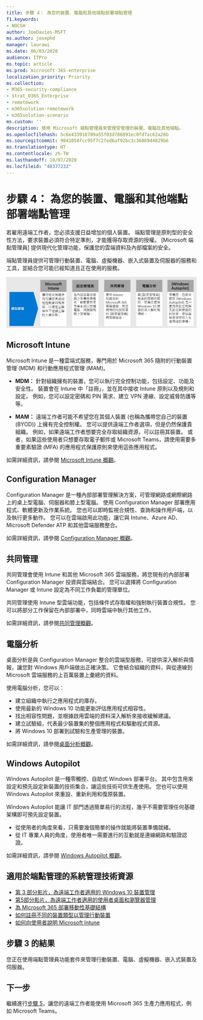 ```yaml
---
title: 步驟 4： 為您的裝置、電腦和其他端點部署端點管理
f1.keywords:
- NOCSH
author: JoeDavies-MSFT
ms.author: josephd
manager: laurawi
ms.date: 06/03/2020
audience: ITPro
ms.topic: article
ms.prod: microsoft-365-enterprise
localization_priority: Priority
ms.collection:
- M365-security-compliance
- Strat_O365_Enterprise
- remotework
- m365solution-remotework
- m365solution-scenario
ms.custom: ''
description: 使用 Microsoft 端點管理員來管理受管理的裝置、電腦及其他端點。
ms.openlocfilehash: 5c6e433918709a55f03d786891ec0fd7ac62a26b
ms.sourcegitcommit: 9841058fcc95f7c2fed6af92bc3c3686944829b6
ms.translationtype: HT
ms.contentlocale: zh-TW
ms.lasthandoff: 10/07/2020
ms.locfileid: "48377232"
---
```

# <a name="step-4-deploy-endpoint-management-for-your-devices-pcs-and-other-endpoints"></a>步驟 4： 為您的裝置、電腦和其他端點部署端點管理

若雇用遠端工作者，您必須支援日益增加的個人裝置。 端點管理是原則型的安全性方法，要求裝置必須符合特定準則，才能獲得存取資源的授權。 [Microsoft 端點管理員] 提供現代化管理功能，保護您的雲端資料及內部檔案的安全。 

端點管理員提供可管理行動裝置、電腦、虛擬機器、嵌入式裝置及伺服器的服務和工具，並結合您可能已經知道且正在使用的服務。

![端點管理元件](../media/empower-people-to-work-remotely/endpoint-managment-step-grid.png)

## <a name="microsoft-intune"></a>Microsoft Intune

Microsoft Intune 是一種雲端式服務，專門用於 Microsoft 365 隨附的行動裝置管理 (MDM) 和行動應用程式管理 (MAM)。 

- **MDM：** 針對組織擁有的裝置，您可以執行完全控制功能，包括設定、功能及安全性。 裝置會在 Intune 中「註冊」，並在其中接收 Intune 原則以及規則和設定。 例如，您可以設定密碼和 PIN 需求、建立 VPN 連線、設定威脅防護等等。

- **MAM：** 遠端工作者可能不希望您在其個人裝置 (也稱為攜帶您自己的裝置 (BYOD)) 上擁有完全控制權。 您可以提供遠端工作者選項，但是仍然保護貴組織。 例如，如果遠端工作者想要完全存取組織資源，可以註冊其裝置。 或者，如果這些使用者只想要存取電子郵件或 Microsoft Teams，請使用需要多重要素驗證 (MFA) 的應用程式保護原則來使用這些應用程式。

如需詳細資訊，請參閱 [Microsoft Intune 概觀](https://docs.microsoft.com/intune/fundamentals/what-is-intune)。

## <a name="configuration-manager"></a>Configuration Manager

Configuration Manager 是一種內部部署管理解決方案，可管理網路或網際網路上的桌上型電腦、伺服器和膝上型電腦。 使用 Configuration Manager 部署應用程式、軟體更新及作業系統。 您也可以即時監視合規性、查詢和操作用戶端，以及執行更多動作。 您可以在雲端啟用此功能，讓它與 Intune、Azure AD、Microsoft Defender ATP 和其他雲端服務整合。 

如需詳細資訊，請參閱 [Configuration Manager 概觀](https://docs.microsoft.com/mem/configmgr/core/understand/introduction)。

## <a name="co-management"></a>共同管理

共同管理會使用 Intune 和其他 Microsoft 365 雲端服務，將您現有的內部部署 Configuration Manager 投資與雲端結合。 您可以選擇將 Configuration Manager 或 Intune 設定為不同工作負載的管理單位。 

共同管理使用 Intune 型雲端功能，包括條件式存取權和強制執行裝置合規性。 您可以將部分工作保留在內部部署中，同時雲端中執行其他工作。

如需詳細資訊，請參閱[共同管理概觀](https://docs.microsoft.com/mem/configmgr/comanage/overview)。

## <a name="desktop-analytics"></a>電腦分析

桌面分析是與 Configuration Manager 整合的雲端型服務，可提供深入解析與情報，讓您對 Windows 用戶端做出正確決策。 它會結合組織的資料，與從連線到 Microsoft 雲端服務的上百萬裝置上彙總的資料。 

使用電腦分析，您可以：

- 建立組織中執行之應用程式的庫存。
- 使用最新的 Windows 10 功能更新評估應用程式相容性。
- 找出相容性問題，並根據啟用雲端的資料深入解析來接收緩解建議。
- 建立試驗組，代表最少裝置集的整個應用程式和驅動程式資源。
- 將 Windows 10 部署到試驗和生產管理的裝置。

如需詳細資訊，請參閱[桌面分析概觀](https://docs.microsoft.com/mem/configmgr/desktop-analytics/overview)。

## <a name="windows-autopilot"></a>Windows Autopilot

Windows Autopilot 是一種零觸控、自助式 Windows 部署平台。 其中包含用來設定和預先設定新裝置的技術集合，讓這些技術可供生產使用。 您也可以使用 Windows Autopilot 來重設、重新利用和復原裝置。 

Windows Autopilot 能讓 IT 部門透過簡單易行的流程，幾乎不需要管理任何基礎架構即可預先設定裝置。 

- 從使用者的角度來看，只需要幾個簡單的操作就能將裝置準備就緒。 
- 從 IT 專業人員的角度，使用者唯一需要進行的互動就是連線網路和驗證認證。

如需詳細資訊，請參閱 [Windows Autopilot 概觀](https://docs.microsoft.com/windows/deployment/windows-autopilot/windows-autopilot)。

## <a name="admin-technical-resources-for-endpoint-management"></a>適用於端點管理的系統管理技術資源

- [第 3 部分影片，為遠端工作者適用的 Windows 10 裝置管理](https://resources.techcommunity.microsoft.com/enabling-remote-work/#security)
- [第5部分影片，為遠端工作者適用的使用者桌面和瀏覽器管理](https://resources.techcommunity.microsoft.com/enabling-remote-work/#security)
- [為 Microsoft 365 部署移動性基礎結構](https://docs.microsoft.com/microsoft-365/enterprise/mobility-infrastructure)
- [如何註冊不同的裝置類型以管理行動裝置](https://docs.microsoft.com/mem/intune/enrollment/device-enrollment)
- [如何向使用者說明 Microsoft Intune](https://docs.microsoft.com/mem/intune/fundamentals/end-user-educate)
 
## <a name="results-of-step-3"></a>步驟 3 的結果

您正在使用端點管理員功能套件來管理行動裝置、電腦、虛擬機器、嵌入式裝置及伺服器。

## <a name="next-step"></a>下一步

繼續進行[步驟 5](empower-people-to-work-remotely-teams-productivity-apps.md)，讓您的遠端工作者能使用 Microsoft 365 生產力應用程式，例如 Microsoft Teams。
